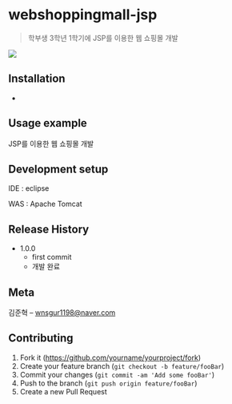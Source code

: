 # webshoppingmall-jsp
> 학부생 3학년 1학기에 JSP를 이용한 웹 쇼핑몰 개발

![](readme-img/web1.png)

## Installation

-

## Usage example

JSP를 이용한 웹 쇼핑몰 개발

## Development setup

IDE : eclipse

WAS : Apache Tomcat

## Release History

* 1.0.0
    * first commit
    * 개발 완료

## Meta

김준혁 – wnsgur1198@naver.com

## Contributing

1. Fork it (<https://github.com/yourname/yourproject/fork>)
2. Create your feature branch (`git checkout -b feature/fooBar`)
3. Commit your changes (`git commit -am 'Add some fooBar'`)
4. Push to the branch (`git push origin feature/fooBar`)
5. Create a new Pull Request

<!-- Markdown link & img dfn's -->
